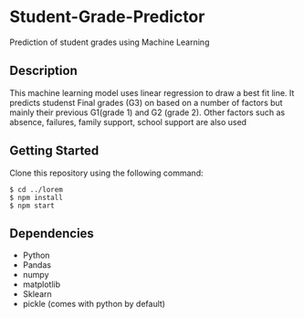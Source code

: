 # Student-Grade-Predictor
Prediction of student grades using Machine Learning

## Description

This machine learning model uses linear regression to draw a best fit line. It predicts studenst Final grades (G3) on based on a number of factors but mainly their previous G1(grade 1) and G2 (grade 2). Other factors such as absence, failures, family support, school support are also used

## Getting Started

Clone this repository using the following command: </p>

```
$ cd ../lorem
$ npm install
$ npm start
```

## Dependencies

* Python
* Pandas
* numpy
* matplotlib
* Sklearn
* pickle (comes with python by default)
